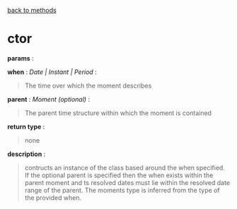 [back to methods](./moment_methods.md)

# ctor
**params** : 

**when** : *Date | Instant | Period* : 
> The time over which the moment describes

**parent** : *Moment (optional)* : 
>The parent time structure within which the moment is contained

**return type** : 
>none

**description** :
> contructs an instance of the class based around the when specified. If the optional parent is specified then the when exists within the parent moment and ts resolved dates must lie within the resolved date range of the parent. The moments type is inferred from the type of the provided when. 